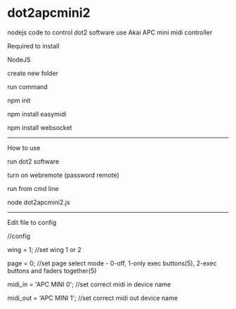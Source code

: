 # dot2apcmini2
nodejs code to control dot2 software use Akai APC mini midi controller


Required to install

NodeJS

create new folder

run command

npm init

npm install easymidi

npm install websocket

----------------------

How to use

run dot2 software

turn on webremote (password remote)

run from cmd line

node dot2apcmini2.js

--------------------

Edit file to config

//config 

wing = 1;   //set wing 1 or 2

page = 0;   //set page select mode - 0-off, 1-only exec buttons(5), 2-exec buttons and faders together(5)

midi_in = 'APC MINI 0';     //set correct midi in device name

midi_out = 'APC MINI 1';    //set correct midi out device name


